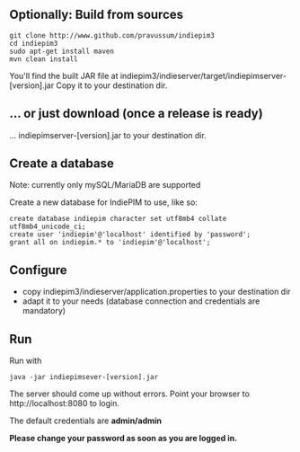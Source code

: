 ## Optionally: Build from sources

    git clone http://www.github.com/pravussum/indiepim3
    cd indiepim3
    sudo apt-get install maven
    mvn clean install

You'll find the built JAR file at indiepim3/indieserver/target/indiepimserver-[version].jar
Copy it to your destination dir.

## ... or just download (once a release is ready)
... indiepimserver-[version].jar to your destination dir.
 
## Create a database
Note: currently only mySQL/MariaDB are supported

Create a new database for IndiePIM to use, like so:      
    
    create database indiepim character set utf8mb4 collate utf8mb4_unicode_ci;
    create user 'indiepim'@'localhost' identified by 'password';
    grant all on indiepim.* to 'indiepim'@'localhost'; 
 
    
## Configure
* copy indiepim3/indieserver/application.properties to your destination dir
* adapt it to your needs (database connection and credentials are mandatory)  

## Run

Run with
    
    java -jar indiepimsever-[version].jar

The server should come up without errors. Point your browser to http://localhost:8080 to login.

The default credentials are **admin/admin**
 
**Please change your password as soon as you are logged in.**      